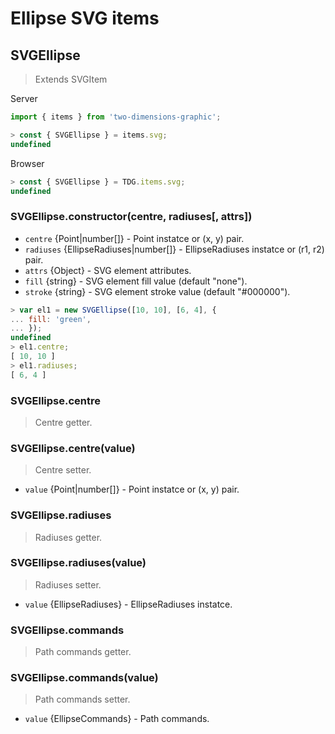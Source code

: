 # Ellipse SVG items



## SVGEllipse

> Extends SVGItem

Server
```javascript
import { items } from 'two-dimensions-graphic';

> const { SVGEllipse } = items.svg;
undefined
```

Browser
```javascript
> const { SVGEllipse } = TDG.items.svg;
undefined
```


### SVGEllipse.constructor(centre, radiuses[, attrs])

- `centre` {Point|number[]} - Point instatce or (x, y) pair.
- `radiuses` {EllipseRadiuses|number[]} - EllipseRadiuses instatce or (r1, r2) pair.
- `attrs` {Object} - SVG element attributes.
- `fill` {string} - SVG element fill value (default "none").
- `stroke` {string} - SVG element stroke value (default "#000000").

```javascript
> var el1 = new SVGEllipse([10, 10], [6, 4], {
... fill: 'green',
... });
undefined
> el1.centre;
[ 10, 10 ]
> el1.radiuses;
[ 6, 4 ]
```


### SVGEllipse.centre
> Centre getter.


### SVGEllipse.centre(value)
> Centre setter.

- `value` {Point|number[]} - Point instatce or (x, y) pair.


### SVGEllipse.radiuses
> Radiuses getter.


### SVGEllipse.radiuses(value)
> Radiuses setter.

- `value` {EllipseRadiuses} - EllipseRadiuses instatce.


### SVGEllipse.commands
> Path commands getter.


### SVGEllipse.commands(value)
> Path commands setter.

- `value` {EllipseCommands} - Path commands.
